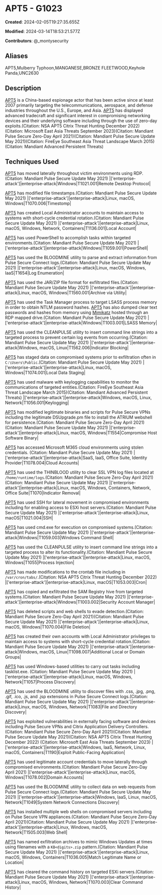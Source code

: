 # APT5 - G1023

**Created**: 2024-02-05T19:27:35.655Z

**Modified**: 2024-03-14T18:53:21.577Z

**Contributors**: @_montysecurity

## Aliases

APT5,Mulberry Typhoon,MANGANESE,BRONZE FLEETWOOD,Keyhole Panda,UNC2630

## Description

[APT5](https://attack.mitre.org/groups/G1023) is a China-based espionage actor that has been active since at least 2007 primarily targeting the telecommunications, aerospace, and defense industries throughout the U.S., Europe, and Asia. [APT5](https://attack.mitre.org/groups/G1023) has displayed advanced tradecraft and significant interest in compromising networking devices and their underlying software including through the use of zero-day exploits.(Citation: NSA APT5 Citrix Threat Hunting December 2022)(Citation: Microsoft East Asia Threats September 2023)(Citation: Mandiant Pulse Secure Zero-Day April 2021)(Citation: Mandiant Pulse Secure Update May 2021)(Citation: FireEye Southeast Asia Threat Landscape March 2015)(Citation: Mandiant Advanced Persistent Threats)  

## Techniques Used


[APT5](https://attack.mitre.org/groups/G1023) has moved laterally throughout victim environments using RDP.(Citation: Mandiant Pulse Secure Update May 2021)
|['enterprise-attack']|enterprise-attack|Windows|T1021.001|Remote Desktop Protocol|


[APT5](https://attack.mitre.org/groups/G1023) has modified file timestamps.(Citation: Mandiant Pulse Secure Update May 2021)
|['enterprise-attack']|enterprise-attack|Linux, macOS, Windows|T1070.006|Timestomp|


[APT5](https://attack.mitre.org/groups/G1023) has created Local Administrator accounts to maintain access to systems with short-cycle credential rotation.(Citation: Mandiant Pulse Secure Update May 2021)
|['enterprise-attack']|enterprise-attack|Linux, macOS, Windows, Network, Containers|T1136.001|Local Account|


[APT5](https://attack.mitre.org/groups/G1023) has used PowerShell to accomplish tasks within targeted environments.(Citation: Mandiant Pulse Secure Update May 2021)
|['enterprise-attack']|enterprise-attack|Windows|T1059.001|PowerShell|


[APT5](https://attack.mitre.org/groups/G1023) has used the BLOODMINE utility to parse and extract information from Pulse Secure Connect logs.(Citation: Mandiant Pulse Secure Update May 2021)
|['enterprise-attack']|enterprise-attack|Linux, macOS, Windows, IaaS|T1654|Log Enumeration|


[APT5](https://attack.mitre.org/groups/G1023) has used the JAR/ZIP file format for exfiltrated files.(Citation: Mandiant Pulse Secure Update May 2021)
|['enterprise-attack']|enterprise-attack|Linux, macOS, Windows|T1560.001|Archive via Utility|


[APT5](https://attack.mitre.org/groups/G1023) has used the Task Manager process to target LSASS process memory in order to obtain NTLM password hashes. [APT5](https://attack.mitre.org/groups/G1023) has also dumped clear text passwords and hashes from memory using [Mimikatz](https://attack.mitre.org/software/S0002) hosted through an RDP mapped drive.(Citation: Mandiant Pulse Secure Update May 2021)
|['enterprise-attack']|enterprise-attack|Windows|T1003.001|LSASS Memory|


[APT5](https://attack.mitre.org/groups/G1023) has used the CLEANPULSE utility to insert command line strings into a targeted process to prevent certain log events from occurring.(Citation: Mandiant Pulse Secure Update May 2021)
|['enterprise-attack']|enterprise-attack|Windows, macOS, Linux|T1562.006|Indicator Blocking|


[APT5](https://attack.mitre.org/groups/G1023) has staged data on compromised systems prior to exfiltration often in `C:\Users\Public`.(Citation: Mandiant Pulse Secure Update May 2021)
|['enterprise-attack']|enterprise-attack|Linux, macOS, Windows|T1074.001|Local Data Staging|


[APT5](https://attack.mitre.org/groups/G1023) has used malware with keylogging capabilities to monitor the communications of targeted entities.(Citation: FireEye Southeast Asia Threat Landscape March 2015)(Citation: Mandiant Advanced Persistent Threats)
|['enterprise-attack']|enterprise-attack|Windows, macOS, Linux, Network|T1056.001|Keylogging|


[APT5](https://attack.mitre.org/groups/G1023) has modified legitimate binaries and scripts for Pulse Secure VPNs including the legitimate DSUpgrade.pm file to install the ATRIUM webshell for persistence.(Citation: Mandiant Pulse Secure Zero-Day April 2021)(Citation: Mandiant Pulse Secure Update May 2021)
|['enterprise-attack']|enterprise-attack|Linux, macOS, Windows|T1554|Compromise Host Software Binary|


[APT5](https://attack.mitre.org/groups/G1023) has accessed Microsoft M365 cloud environments using stolen credentials. (Citation: Mandiant Pulse Secure Update May 2021)
|['enterprise-attack']|enterprise-attack|SaaS, IaaS, Office Suite, Identity Provider|T1078.004|Cloud Accounts|


[APT5](https://attack.mitre.org/groups/G1023) has used the THINBLOOD utility to clear SSL VPN log files located at `/home/runtime/logs`.(Citation: Mandiant Pulse Secure Zero-Day April 2021)(Citation: Mandiant Pulse Secure Update May 2021)
|['enterprise-attack']|enterprise-attack|Linux, macOS, Windows, Containers, Network, Office Suite|T1070|Indicator Removal|


[APT5](https://attack.mitre.org/groups/G1023) has used SSH for lateral movement in compromised environments including for enabling access to ESXi host servers.(Citation: Mandiant Pulse Secure Update May 2021)
|['enterprise-attack']|enterprise-attack|Linux, macOS|T1021.004|SSH|


[APT5](https://attack.mitre.org/groups/G1023) has used cmd.exe for execution on compromised systems.(Citation: Mandiant Pulse Secure Update May 2021)
|['enterprise-attack']|enterprise-attack|Windows|T1059.003|Windows Command Shell|


[APT5](https://attack.mitre.org/groups/G1023) has used the CLEANPULSE utility to insert command line strings into a targeted process to alter its functionality.(Citation: Mandiant Pulse Secure Update May 2021)
|['enterprise-attack']|enterprise-attack|Linux, macOS, Windows|T1055|Process Injection|


[APT5](https://attack.mitre.org/groups/G1023) has made modifications to the crontab file including in `/var/cron/tabs/`.(Citation: NSA APT5 Citrix Threat Hunting December 2022)
|['enterprise-attack']|enterprise-attack|Linux, macOS|T1053.003|Cron|


[APT5](https://attack.mitre.org/groups/G1023) has copied and exfiltrated the SAM Registry hive from targeted systems.(Citation: Mandiant Pulse Secure Update May 2021)
|['enterprise-attack']|enterprise-attack|Windows|T1003.002|Security Account Manager|


[APT5](https://attack.mitre.org/groups/G1023) has deleted scripts and web shells to evade detection.(Citation: Mandiant Pulse Secure Zero-Day April 2021)(Citation: Mandiant Pulse Secure Update May 2021)
|['enterprise-attack']|enterprise-attack|Linux, macOS, Windows|T1070.004|File Deletion|


[APT5](https://attack.mitre.org/groups/G1023) has created their own accounts with Local Administrator privileges to maintain access to systems with short-cycle credential rotation.(Citation: Mandiant Pulse Secure Update May 2021)
|['enterprise-attack']|enterprise-attack|Windows, macOS, Linux|T1098.007|Additional Local or Domain Groups|


[APT5](https://attack.mitre.org/groups/G1023) has used Windows-based utilities to carry out tasks including tasklist.exe. (Citation: Mandiant Pulse Secure Update May 2021)
|['enterprise-attack']|enterprise-attack|Linux, macOS, Windows, Network|T1057|Process Discovery|


[APT5](https://attack.mitre.org/groups/G1023) has used the BLOODMINE utility to discover files with .css, .jpg, .png, .gif, .ico, .js, and .jsp extensions in Pulse Secure Connect logs.(Citation: Mandiant Pulse Secure Update May 2021)
|['enterprise-attack']|enterprise-attack|Linux, macOS, Windows, Network|T1083|File and Directory Discovery|


[APT5](https://attack.mitre.org/groups/G1023) has exploited vulnerabilities in externally facing software and devices including Pulse Secure VPNs and Citrix Application Delivery Controllers.(Citation: Mandiant Pulse Secure Zero-Day April 2021)(Citation: Mandiant Pulse Secure Update May 2021)(Citation: NSA APT5 Citrix Threat Hunting December 2022) (Citation: Microsoft East Asia Threats September 2023)
|['enterprise-attack']|enterprise-attack|Windows, IaaS, Network, Linux, macOS, Containers|T1190|Exploit Public-Facing Application|


[APT5](https://attack.mitre.org/groups/G1023) has used legitimate account credentials to move laterally through compromised environments.(Citation: Mandiant Pulse Secure Zero-Day April 2021)
|['enterprise-attack']|enterprise-attack|Linux, macOS, Windows|T1078.002|Domain Accounts|


[APT5](https://attack.mitre.org/groups/G1023) has used the BLOODMINE utility to collect data on web requests from Pulse Secure Connect logs.(Citation: Mandiant Pulse Secure Update May 2021)
|['enterprise-attack']|enterprise-attack|Windows, IaaS, Linux, macOS, Network|T1049|System Network Connections Discovery|


[APT5](https://attack.mitre.org/groups/G1023) has installed multiple web shells on compromised servers including on Pulse Secure VPN appliances.(Citation: Mandiant Pulse Secure Zero-Day April 2021)(Citation: Mandiant Pulse Secure Update May 2021)
|['enterprise-attack']|enterprise-attack|Linux, Windows, macOS, Network|T1505.003|Web Shell|


[APT5](https://attack.mitre.org/groups/G1023) has named exfiltration archives to mimic Windows Updates at times using filenames with a `KB<digits>.zip` pattern.(Citation: Mandiant Pulse Secure Update May 2021)
|['enterprise-attack']|enterprise-attack|Linux, macOS, Windows, Containers|T1036.005|Match Legitimate Name or Location|


[APT5](https://attack.mitre.org/groups/G1023) has cleared the command history on targeted ESXi servers.(Citation: Mandiant Pulse Secure Update May 2021)
|['enterprise-attack']|enterprise-attack|Linux, macOS, Windows, Network|T1070.003|Clear Command History|


